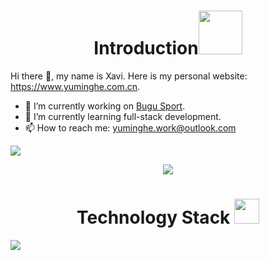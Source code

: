 <h1 align="center">Introduction<img src="https://media.giphy.com/media/bcKmIWkUMCjVm/giphy.gif" width="70"></h1>

Hi there 👋, my name is Xavi. Here is my personal website: https://www.yuminghe.com.cn.
- 🔭 I’m currently working on [Bugu Sport](https://www.bugusport.com).
- 🌱 I’m currently learning full-stack development.
- 📫 How to reach me: yuminghe.work@outlook.com
<!-- - 👯 I’m looking to collaborate on ...
- 🤔 I’m looking for help with ...
- 💬 Ask me about ... 
- 😄 Pronouns: ...
- ⚡ Fun fact: ... -->

<p align = "left">
<img src="https://github-readme-stats.vercel.app/api?username=HeXavi8&hide=issues&count_private=true&show_icons=true"/>
</p>

<p align = "center">
 <img src="https://activity-graph.herokuapp.com/graph?username=HeXavi8&theme=minimal">
</p>


<h1 align="center">Technology Stack <img src="https://media.giphy.com/media/WUlplcMpOCEmTGBtBW/giphy.gif" width="40"></h1>

<p align = "left">
<img src="https://github-readme-stats.vercel.app/api/top-langs/?username=HeXavi8&layout=compact"/>
</p>
